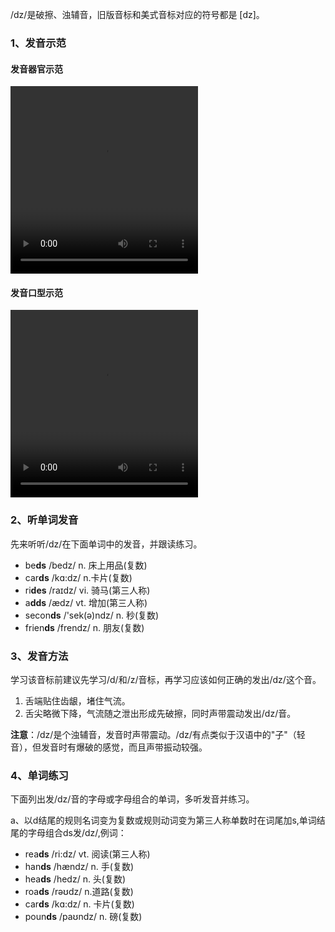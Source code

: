 /dz/是破擦、浊辅音，旧版音标和美式音标对应的符号都是 [dz]。



### 1、发音示范

#### 发音器官示范

<video src="./dz-1.mp4" width="300px" height="300px" controls="controls"></video>

#### 发音口型示范

<video src="./dz.mp4" width="300px" height="300px" controls="controls"></video>



### 2、听单词发音

先来听听/dz/在下面单词中的发音，并跟读练习。

- be**ds** /bedz/ n. 床上用品(复数)
- car**ds** /kɑ:dz/ n.卡片(复数)
- ri**des** /raɪdz/ vi. 骑马(第三人称)
- a**dds** /ædz/ vt. 增加(第三人称)
- secon**ds** /'sek(ə)ndz/ n. 秒(复数)
- frien**ds** /frendz/ n. 朋友(复数)



### 3、发音方法

学习该音标前建议先学习/d/和/z/音标，再学习应该如何正确的发出/dz/这个音。

1. 舌端贴住齿龈，堵住气流。
2. 舌尖略微下降，气流随之泄出形成先破擦，同时声带震动发出/dz/音。

**注意**：/dz/是个浊辅音，发音时声带震动。/dz/有点类似于汉语中的"子"（轻音），但发音时有爆破的感觉，而且声带振动较强。



### 4、单词练习

下面列出发/dz/音的字母或字母组合的单词，多听发音并练习。

a、以d结尾的规则名词变为复数或规则动词变为第三人称单数时在词尾加s,单词结尾的字母组合ds发/dz/,例词：

- rea**ds** /ri:dz/ vt. 阅读(第三人称)
- han**ds** /hændz/ n. 手(复数)
- hea**ds** /hedz/ n. 头(复数)
- roa**ds** /rəʊdz/ n.道路(复数)
- car**ds** /kɑ:dz/ n. 卡片(复数)
- poun**ds** /paʊndz/ n. 磅(复数)